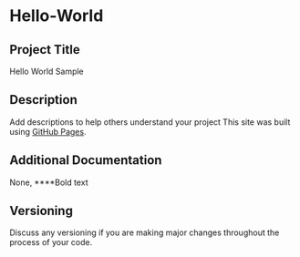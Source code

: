 # Hello-World
## Project Title 
Hello World Sample
## Description
Add descriptions to help others understand your project 
This site was built using [GitHub Pages](https://pages.github.com/).
## Additional Documentation
None, ****Bold text
## Versioning
Discuss any versioning if you are making major changes throughout the process of your code.
